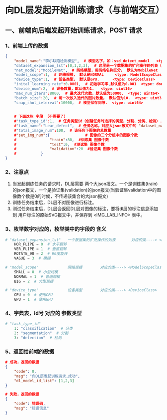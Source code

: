 # 向DL层发起开始训练请求（与前端交互）



[URL]: 192.168.186.128:8000/training/trains/traintask/2018072067241762338	"最后的数字是task_id"



## 一、前端向后端发起开始训练请求，POST 请求

### 1、前端上传的数据

```json
{
    "model_name":"李尓缺陷检测模型",  # 模型名字，如：ssd_detect_model   <type: str>
    "dataset_expansion_lst":[0,1,2,3],  # 这里是一个数据集的扩充操作的列表（对应前端在点击开始训练窗口中的，最上面的4个复选框），如：[HOR_FLIPE,VER_FLIPE]。列表中的元素类型 <type: ExpansionDataClass>
    "net_model":"MobileNet",  # 网络模型，用网络名称区分， 默认为MobileNet   <type: str>
    "model_scope":1,  # 网络规模， 默认是NORMAL     <type: ModelScopeClass>
    "device_type":1,  # 设备类型， 默认是GPU.      <type: DeviceClass>
    "inital_learning_rate":0.0001,  # 初始学习率,默认值为0.001  <type: double>
    "device_num":2,  # 设备数量，默认值为1.   <type: uint16>
    "max_num_iters":8000,  # 最大迭代次数，默认值为50000.  <type: uint64>
    "batch_size":20,  # 每一次放入迭代的图片数量， 默认值为10.  <type: uint32>
    "snap_shot_ivterval":10000,  # 模型保存间隙.  <type: uint64>
    
    
    # 下面这些 字段 （不需要了）
    #"task_type_id":1,  # 任务类型id（创建任务时选择的类型，分割、分类、检测）.   <type: int>
    #"task_name":"Lear_defect",  # 任务名称，对应大json报文中的 "dataset_name"   <type: str>
    #"total_image_num":100,  # 该任务下图像的总数量
    #"set_img_num":{                # 图像的三个分组中的图像个数
    #				"train":80,  #训练集 图像个数
    #				"test":0,  #测试集 图像个数
    #				"validation":20  #验证集 图像个数
	#			}
}
```

### 2、注意点

1. 当发起训练任务的请求时，DL层需要 两个大json报文。一个是训练集(train)的json报文，一个是验证集(validation)的json报文(当验证集validation中的图像数个数是0的时候，不传递该集合的大json报文)
2. 训练任务结束后，DL层不对图像进行标注。
3. 测试任务结束后，DL层会返回DL层对图像的标注，要将dl层的标注信息添加到 用户标注的原始SVG报文中，并保存到 <IMG_LAB_INFO> 表中。

### 3、枚举数字对应的，枚举类中的字段的        含义

```python
# "dataset_expansion_lst"	一个数据集的扩充操作的列表		对应的类----> <ExpansionDataClass>
    HOR_FLIPE = 0  # 水平翻转
    VER_FLIPE = 1  # 垂直翻转
    ROTATE_90 = 2  # 90度旋转
    VAGUE = 3  # 模糊

# "model_scope"				网络规模		对应的类----> <ModelScopeClass>
    SMALL = 0  # 小型规模
    NORMAL = 1  # 普通规模
    BIG = 2  # 大型规模

# "device_type"				设备类型		对应的类----> <DeviceClass>
    CPU = 0  # 使用CPU
    GPU = 1  # 使用GPU
```

### 4、字典表，id号 对应的  参数类型

```python
# "task_type_id"
	1: "classification"  # 分类
	2: "segmentation"  # 分割
	3: "detection"  # 检测
```



### 5、返回给前端的数据

```json
# 成功，返回的数据
{
    "code": 0,
    "msg": "向DL层发起训练请求,成功",
    "dl_model_id_list": [1,2,3]
}

# 失败，返回的数据
{
    "code": 错误码,
    "msg": "错误信息"
}
```